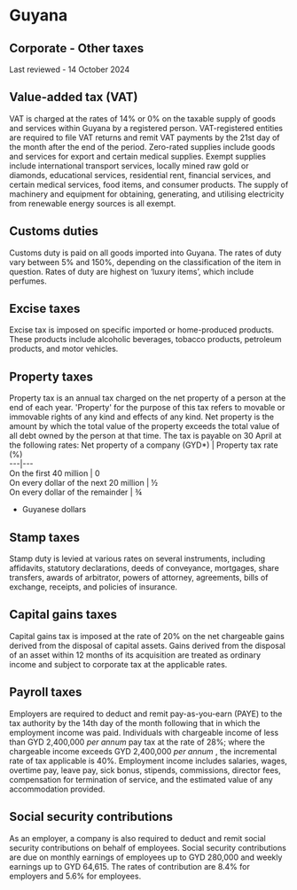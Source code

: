 # Guyana
## Corporate - Other taxes
Last reviewed - 14 October 2024
## Value-added tax (VAT)
VAT is charged at the rates of 14% or 0% on the taxable supply of goods and services within Guyana by a registered person. VAT-registered entities are required to file VAT returns and remit VAT payments by the 21st day of the month after the end of the period.
Zero-rated supplies include goods and services for export and certain medical supplies. Exempt supplies include international transport services, locally mined raw gold or diamonds, educational services, residential rent, financial services, and certain medical services, food items, and consumer products. The supply of machinery and equipment for obtaining, generating, and utilising electricity from renewable energy sources is all exempt.
## Customs duties
Customs duty is paid on all goods imported into Guyana. The rates of duty vary between 5% and 150%, depending on the classification of the item in question. Rates of duty are highest on ‘luxury items’, which include perfumes.
## Excise taxes
Excise tax is imposed on specific imported or home-produced products. These products include alcoholic beverages, tobacco products, petroleum products, and motor vehicles.
## Property taxes
Property tax is an annual tax charged on the net property of a person at the end of each year. 'Property' for the purpose of this tax refers to movable or immovable rights of any kind and effects of any kind. Net property is the amount by which the total value of the property exceeds the total value of all debt owned by the person at that time.
The tax is payable on 30 April at the following rates:
Net property of a company (GYD*) | Property tax rate (%)  
---|---  
On the first 40 million | 0  
On every dollar of the next 20 million | ½  
On every dollar of the remainder | ¾  
* Guyanese dollars
## Stamp taxes
Stamp duty is levied at various rates on several instruments, including affidavits, statutory declarations, deeds of conveyance, mortgages, share transfers, awards of arbitrator, powers of attorney, agreements, bills of exchange, receipts, and policies of insurance.
## Capital gains taxes
Capital gains tax is imposed at the rate of 20% on the net chargeable gains derived from the disposal of capital assets. Gains derived from the disposal of an asset within 12 months of its acquisition are treated as ordinary income and subject to corporate tax at the applicable rates. 
## Payroll taxes
Employers are required to deduct and remit pay-as-you-earn (PAYE) to the tax authority by the 14th day of the month following that in which the employment income was paid. Individuals with chargeable income of less than GYD 2,400,000 _per annum_ pay tax at the rate of 28%; where the chargeable income exceeds GYD 2,400,000 _per annum_ , the incremental rate of tax applicable is 40%.
Employment income includes salaries, wages, overtime pay, leave pay, sick bonus, stipends, commissions, director fees, compensation for termination of service, and the estimated value of any accommodation provided.
## Social security contributions
As an employer, a company is also required to deduct and remit social security contributions on behalf of employees. Social security contributions are due on monthly earnings of employees up to GYD 280,000 and weekly earnings up to GYD 64,615. The rates of contribution are 8.4% for employers and 5.6% for employees.
